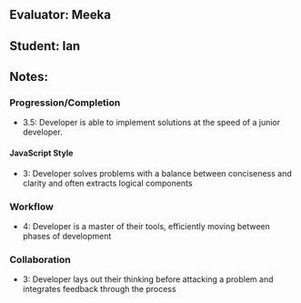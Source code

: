 ## Evaluator: Meeka
## Student: Ian
## Notes:

### Progression/Completion

* 3.5: Developer is able to implement solutions at the speed of a junior developer.

#### JavaScript Style

* 3: Developer solves problems with a balance between conciseness and clarity and often extracts logical components

### Workflow

* 4: Developer is a master of their tools, efficiently moving between phases of development

### Collaboration

* 3: Developer lays out their thinking before attacking a problem and integrates feedback through the process